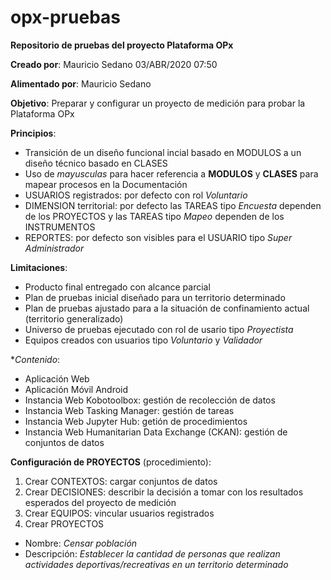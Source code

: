 # opx-pruebas
**Repositorio de pruebas del proyecto Plataforma OPx**

**Creado por**: Mauricio Sedano 03/ABR/2020 07:50

**Alimentado por**: Mauricio Sedano

**Objetivo**: Preparar y configurar un proyecto de medición para probar la Plataforma OPx 

**Principios**:

- Transición de un diseño funcional incial basado en MODULOS a un diseño técnico basado en CLASES
- Uso de *mayusculas* para hacer referencia a **MODULOS** y **CLASES** para mapear procesos en la Documentación
- USUARIOS registrados: por defecto con rol *Voluntario*
- DIMENSION territorial: por defecto las TAREAS tipo *Encuesta* dependen de los PROYECTOS y las TAREAS tipo *Mapeo* dependen de los INSTRUMENTOS
- REPORTES: por defecto son visibles para el USUARIO tipo *Super Administrador*

**Limitaciones**:

- Producto final entregado con alcance parcial
- Plan de pruebas inicial diseñado para un territorio determinado
- Plan de pruebas ajustado para a la situación de confinamiento actual (territorio generalizado)
- Universo de pruebas ejecutado con rol de usario tipo *Proyectista*
- Equipos creados con usuarios tipo *Voluntario* y *Validador*

**Contenido*:

- Aplicación Web
- Aplicación Móvil Android
- Instancia Web Kobotoolbox: gestión de recolección de datos
- Instancia Web Tasking Manager: gestión de tareas
- Instancia Web Jupyter Hub: getión de procedimientos
- Instancia Web Humanitarian Data Exchange (CKAN): gestión de conjuntos de datos

**Configuración de PROYECTOS** (procedimiento):

1. Crear CONTEXTOS: cargar conjuntos de datos
2. Crear DECISIONES: describir la decisión a tomar con los resultados esperados del proyecto de medición
3. Crear EQUIPOS: vincular usuarios registrados
4. Crear PROYECTOS
- Nombre: *Censar población*
- Descripción: *Establecer la cantidad de personas que realizan actividades deportivas/recreativas en un territorio determinado*
